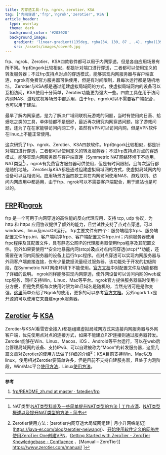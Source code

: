 ```yaml
---
title: 内穿透工具-frp、ngrok、zerotier、KSA
tag: ['内网穿透','frp','ngrok','zerotier','KSA']
article_header:
  type: overlay
  theme: dark
  background_color: '#203028'
  background_image:
    gradient: 'linear-gradient(135deg, rgba(34, 139, 87 , .4), rgba(139, 34, 139, .4))'
    src: /assets/images/cover0.jpg
---
```


frp、ngrok、Zerotier、KSA四款软件都可以用于内网穿透，但是各自应用场景有所不同。frp和ngork比较相似，都是针对端口进行穿透，二者都可以使用定义的转发服务器；不过frp支持点对点的穿透模式，能够实现内网服务器与客户端直连，ngrok有免费官方服务器可供使用，但是有时间限制，且每次运行都是随机地址。 Zerotier与KSA都是通过组建虚拟局域网的方式，使虚拟局域网内的设备可以互相访问，KSA使用十分简单，Zerotier功能更为强大一些。四款工具在用于访问内网NAS、游戏联机等场景中都适用，由于frp、ngrok可以不需要客户端配合，也可以用于建站。

<!--more-->

最早了解内网穿透，是为了解决广域网联机玩游戏的问题，当时有使用向日葵、蛤蟆吃之类的工具，单体验都不是很好，最近再次研究内网穿透问题，除了游戏问题，还为了在在家能够访问内网工作，虽然有VPN可以访问内网，但是VPN软件在linux上不能正常使用。

这次研究了frp、ngrok、Zerotier、KSA四款软件。frp和ngork比较相似，都是针对端口进行穿透，二者都可以使用定义的转发服务器；不过frp支持点对点的穿透模式，能够实现内网服务器与客户端直连（Symmetric NAT网络环境下不适用，NAT类型[^1]），ngrok有免费官方服务器可供使用，但是有时间限制，且每次运行都是随机地址。 Zerotier与KSA都是通过组建虚拟局域网的方式，使虚拟局域网内的设备可以互相访问。应用场景方面四款工具在内网访问使用NAS、游戏联机、访问内网应用中都适用，由于frp、ngrok可以不需要客户端配合，用于建站也是可以的。

## [FRP](https://github.com/fatedier/frp)和[ngrok](https://ngrok.com/)

frp 是一个可用于内网穿透的高性能的反向代理应用，支持 tcp, udp 协议，为 http 和 https 应用协议提供了额外的能力，且尝试性支持了点对点穿透。可以windows、linux及macOS运行。
frp主要文件有四个：服务端程序frps、服务端配置文件frps.ini、客户端程序frpc、客户端配置文件frpc.ini；内网服务器使用frpc程序及其配置文件，具有静态公网IP的代理服务器使用frps程序及其配置文件。另外如果要使用**安全地暴露内网(stcp)**及**点对点内网穿透(xtcp)**功能，还需要在访问内网服务器的设备上运行frpc程序。点对点穿透可以实现内网服务器与外网客户端直接连接，仅有少量数据流量经过服务器。该功能处于开发的初级阶段，在Symmetric NAT网络环境下不能使用。[官方文档](https://github.com/fatedier/frp)中对配置文件及功能都做了详细的说明。
ngrok同样能够实现内网穿透，使外网设备可以访问内网的web或tcp服务，同样支持Win，Linux，Mac等平台。ngrok官方提供服务器临时使用十分方便，但是免费版每次使用时限为8h且域名是随机的，当然充钱可是是你变强。[这里](https://juejin.im/post/5b711318e51d4566747de39f)简单介绍了Ngrok的使用，更多的可以参考[官方文档](https://ngrok.com/docs)。另外ngork 1.x是开源的可以使用它来自建ngrok服务器。


## [Zerotier](https://www.zerotier.com/) 与 [KSA](https://ksa.kanxue.com/)
Zerotier与KSA(看雪安全接入)都是组建虚拟局域网方式来连接内网服务器与外网客户端，优先使用点对点的连接方式，如果不能建立P2P连接则通过服务器转发。
Zerotier能够在Win、Linux、Macos、iOS 、Android等平台运行，可以在web后台管理局域网的设备、支持IPv6、可以自建被称为“Moon”的转发服务器，这里几篇文章对Zerotier的使用方法做了详细的介绍[^2]；KSA目前支持Win、Mac以及linux，使用相对Zerotier要简单许多，但是目前不支持自建服务器，且处于内测阶段，Win/Mac平台[使用方法]( https://ksa.kanxue.com/index-down.htm)，Linux[使用方法](https://bbs.pediy.com/thread-252417.htm)。

---

**参考**

1. [frp/README_zh.md at master · fatedier/frp](https://github.com/fatedier/frp/blob/master/README_zh.md#%E9%85%8D%E7%BD%AE%E6%96%87%E4%BB%B6)  

[^1]:NAT类型:[NAT类型科普及一些简单提升NAT类型的方法 | 工作点滴]( https://www.zjzj.xyz/archives/927/)、[NAT类型概述以及提升NAT类型的方法 - 简书]( https://www.jianshu.com/p/478a4acc9d74) 
[^2]:Zerotier使用方法 :  [zerotier内网穿透大局域网组建 | 月小升网络笔记] (https://java-er.com/blog/zerotier-neiwang/)、[开始使用软件定义的网络并使用ZeroTier One创建VPN]( https://www.howtoing.com/getting-started-software-defined-networking-creating-vpn-zerotier-one)、[Getting Started with ZeroTier - ZeroTier Knowledgebase - Confluence](https://zerotier.atlassian.net/wiki/spaces/SD/pages/8454145/Getting+Started+with+ZeroTier)  、[Manual – ZeroTier][ https://www.zerotier.com/manual/ ]  
